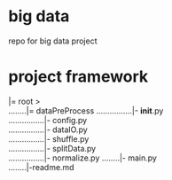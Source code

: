 # big data
repo for big data project

# project framework
|= root >  
........|= dataPreProcess
................|- __init__.py  
................|- config.py  
................|- dataIO.py  
................|- shuffle.py  
................|- splitData.py  
................|- normalize.py
........|- main.py   
........|-readme.md 
